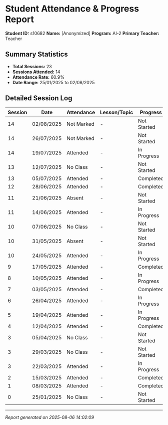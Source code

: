 # Student Attendance & Progress Report

**Student ID:** s10682
**Name:** [Anonymized]
**Program:** AI-2
**Primary Teacher:** Teacher

## Summary Statistics
- **Total Sessions:** 23
- **Sessions Attended:** 14
- **Attendance Rate:** 60.9%
- **Date Range:** 25/01/2025 to 02/08/2025

## Detailed Session Log

| Session | Date | Attendance | Lesson/Topic | Progress |
|---------|------|------------|--------------|----------|
| 14 | 02/08/2025 | Not Marked | - | Not Started |
| 14 | 26/07/2025 | Not Marked | - | Not Started |
| 14 | 19/07/2025 | Attended | - | In Progress |
| 13 | 12/07/2025 | No Class | - | Not Started |
| 13 | 05/07/2025 | Attended | - | Completed |
| 12 | 28/06/2025 | Attended | - | Completed |
| 11 | 21/06/2025 | Absent | - | Not Started |
| 11 | 14/06/2025 | Attended | - | In Progress |
| 10 | 07/06/2025 | No Class | - | Not Started |
| 10 | 31/05/2025 | Absent | - | Not Started |
| 10 | 24/05/2025 | Attended | - | In Progress |
| 9 | 17/05/2025 | Attended | - | Completed |
| 8 | 10/05/2025 | Attended | - | In Progress |
| 7 | 03/05/2025 | Attended | - | Completed |
| 6 | 26/04/2025 | Attended | - | In Progress |
| 5 | 19/04/2025 | Attended | - | In Progress |
| 4 | 12/04/2025 | Attended | - | Completed |
| 3 | 05/04/2025 | No Class | - | Not Started |
| 3 | 29/03/2025 | No Class | - | Not Started |
| 3 | 22/03/2025 | Attended | - | In Progress |
| 2 | 15/03/2025 | Attended | - | Completed |
| 1 | 08/03/2025 | Attended | - | Completed |
| 0 | 25/01/2025 | No Class | - | Not Started |

---
*Report generated on 2025-08-06 14:02:09*